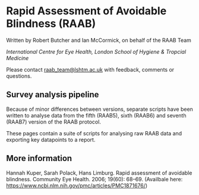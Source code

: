 # Rapid Assessment of Avoidable Blindness (RAAB)

Written by Robert Butcher and Ian McCormick, on behalf of the RAAB Team

*International Centre for Eye Health, London School of Hygiene & Tropcial Medicine*

Please contact raab_team@lshtm.ac.uk with feedback, comments or questions.

## Survey analysis pipeline

Because of minor differences between versions, separate scripts have been written to analyse data from the fifth (RAAB5), sixth (RAAB6) and seventh (RAAB7) version of the RAAB protocol. 

These pages contain a suite of scripts for analysing raw RAAB data and exporting key datapoints to a report. 


## More information

Hannah Kuper, Sarah Polack, Hans Limburg. Rapid assessment of avoidable blindness. Community Eye Health. 2006; 19(60): 68–69. (Availbale here: https://www.ncbi.nlm.nih.gov/pmc/articles/PMC1871676/)